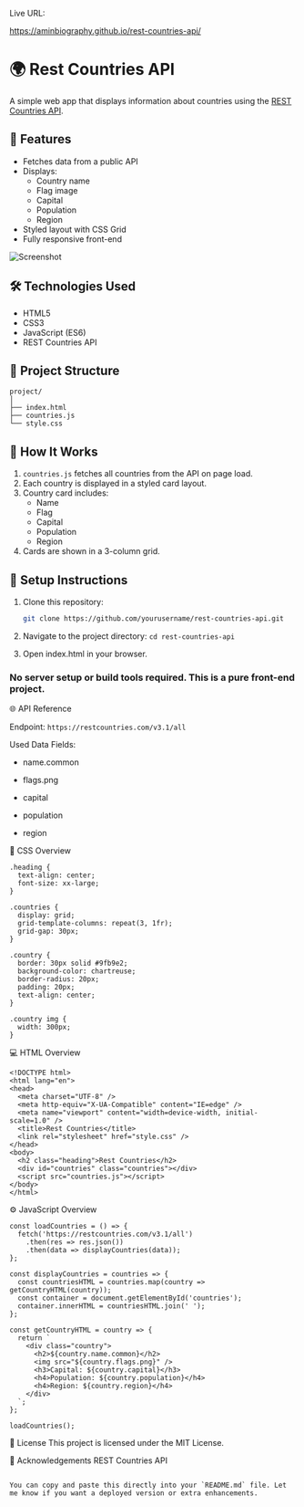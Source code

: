 Live URL:

https://aminbiography.github.io/rest-countries-api/
 

# 🌍 Rest Countries API

A simple web app that displays information about countries using the [REST Countries API](https://restcountries.com/).

## 🚀 Features

- Fetches data from a public API
- Displays:
  - Country name
  - Flag image
  - Capital
  - Population
  - Region
- Styled layout with CSS Grid
- Fully responsive front-end

![Screenshot](screenshot.png) <!-- Replace this with the path to your actual screenshot -->


## 🛠️ Technologies Used

- HTML5
- CSS3
- JavaScript (ES6)
- REST Countries API

## 📂 Project Structure
```
project/
│
├── index.html
├── countries.js
└── style.css
```
## 📜 How It Works

1. `countries.js` fetches all countries from the API on page load.
2. Each country is displayed in a styled card layout.
3. Country card includes:
   - Name
   - Flag
   - Capital
   - Population
   - Region
4. Cards are shown in a 3-column grid.

## 🔧 Setup Instructions

1. Clone this repository:
   ```bash
   git clone https://github.com/yourusername/rest-countries-api.git
   ```

2. Navigate to the project directory: ```cd rest-countries-api```

3. Open index.html in your browser.
### No server setup or build tools required. This is a pure front-end project.

🌐 API Reference

Endpoint: ```https://restcountries.com/v3.1/all```

Used Data Fields:

- name.common

- flags.png

- capital

- population

- region

🎨 CSS Overview

```
.heading {
  text-align: center;
  font-size: xx-large;
}

.countries {
  display: grid;
  grid-template-columns: repeat(3, 1fr);
  grid-gap: 30px;
}

.country {
  border: 30px solid #9fb9e2;
  background-color: chartreuse;
  border-radius: 20px;
  padding: 20px;
  text-align: center;
}

.country img {
  width: 300px;
}
```

💻 HTML Overview

```
<!DOCTYPE html>
<html lang="en">
<head>
  <meta charset="UTF-8" />
  <meta http-equiv="X-UA-Compatible" content="IE=edge" />
  <meta name="viewport" content="width=device-width, initial-scale=1.0" />
  <title>Rest Countries</title>
  <link rel="stylesheet" href="style.css" />
</head>
<body>
  <h2 class="heading">Rest Countries</h2>
  <div id="countries" class="countries"></div>
  <script src="countries.js"></script>
</body>
</html>
```

⚙️ JavaScript Overview

```
const loadCountries = () => {
  fetch('https://restcountries.com/v3.1/all')
    .then(res => res.json())
    .then(data => displayCountries(data));
};

const displayCountries = countries => {
  const countriesHTML = countries.map(country => getCountryHTML(country));
  const container = document.getElementById('countries');
  container.innerHTML = countriesHTML.join(' ');
};

const getCountryHTML = country => {
  return `
    <div class="country">
      <h2>${country.name.common}</h2>
      <img src="${country.flags.png}" />
      <h3>Capital: ${country.capital}</h3>
      <h4>Population: ${country.population}</h4>
      <h4>Region: ${country.region}</h4>
    </div>
  `;
};

loadCountries();
```

📄 License
This project is licensed under the MIT License.

🙏 Acknowledgements
REST Countries API
```

You can copy and paste this directly into your `README.md` file. Let me know if you want a deployed version or extra enhancements.

```




